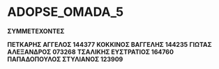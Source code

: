 # ADOPSE_OMADA_5

**ΣΥΜΜΕΤΕΧΟΝΤΕΣ**

 **ΠΕΤΚΑΡΗΣ ΑΓΓΕΛΟΣ 144377**
 **ΚΟΚΚΙΝΟΣ ΒΑΓΓΕΛΗΣ 144235**
 **ΓΙΩΤΑΣ ΑΛΕΞΑΝΔΡΟΣ 073268**
 **ΤΣΑΛΙΚΗΣ ΕΥΣΤΡΑΤΙΟΣ  164760**
 **ΠΑΠΑΔΟΠΟΥΛΟΣ ΣΤΥΛΙΑΝΟΣ 123909**






